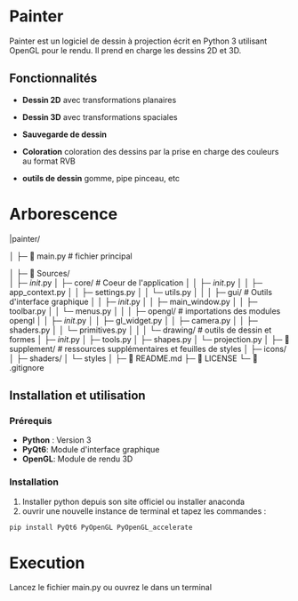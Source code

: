# Painter
Painter est un logiciel de dessin à projection écrit en Python 3 utilisant OpenGL pour le rendu. Il prend en charge les dessins 2D et 3D.
 
## Fonctionnalités

- **Dessin 2D** avec transformations planaires

- **Dessin 3D** avec transformations spaciales

- **Sauvegarde de dessin** 

- **Coloration** coloration des dessins par la prise en charge des couleurs au format RVB

- **outils de dessin** gomme, pipe pinceau, etc 

# Arborescence

|painter/

│
├─ 📄 main.py   # fichier principal

│
├─ 📁 Sources/  
│  ├─ _init_.py
│  ├─ core/     # Coeur de l'application
│  │  ├─ _init_.py
│  │  ├─ app_context.py
│  │  ├─ settings.py
│  │  └─ utils.py
│  │
│  ├─ gui/      # Outils d'interface graphique
│  │  ├─ _init_.py
│  │  ├─ main_window.py
│  │  ├─ toolbar.py
│  │  └─ menus.py
│  │
│  ├─ opengl/       # importations des modules opengl
│  │  ├─ _init_.py
│  │  ├─ gl_widget.py
│  │  ├─ camera.py
│  │  ├─ shaders.py
│  │  └─ primitives.py
│  │
│  └─ drawing/      # outils de dessin et formes 
│     ├─ _init_.py
│     ├─ tools.py
│     ├─ shapes.py
│     └─ projection.py
│
├─ 📁 supplement/    # ressources supplémentaires et feuilles de styles 
│  ├─ icons/
│  ├─ shaders/
│  └─ styles
│
├─ 📄 README.md
├─ 📄 LICENSE
└─ 📄 .gitignore


## Installation et utilisation

### Prérequis

- **Python** : Version 3 
- **PyQt6**: Module d'interface graphique
- **OpenGL**: Module de rendu 3D

### Installation

1. Installer python depuis son site officiel ou installer anaconda
2. ouvrir une nouvelle instance de terminal et tapez les commandes :
```bash / powershell
pip install PyQt6 PyOpenGL PyOpenGL_accelerate
```

# Execution 

Lancez le fichier main.py ou ouvrez le dans un terminal
